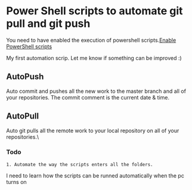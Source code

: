 # Power Shell scripts to automate git pull and git push

You need to have enabled the execution of powershell scripts.[Enable PowerShell scripts](https://windowsloop.com/enable-powershell-scripts-execution-windows-10/)

My first automation scrip. Let me know if something can be improved :)

## AutoPush
Auto commit and pushes all the new work to the master branch and all of your repositories. The commit comment is the current date & time.

## AutoPull
Auto git pulls all the remote work to your local repository on all of your repositories.\

### Todo
    1. Automate the way the scripts enters all the folders.

I need to learn how the scripts can be runned automatically when the pc turns on

